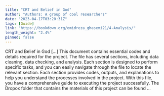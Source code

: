 ```yaml
---
title: "CRT and Belief in God"
author: "Authors: A group of cool researchers"
date: "2023-04-17T03:20:31Z"
tags: [Guide]
link: "https://bookdown.org/omidreza_ghasemi21/4-Analysis/"
length_weight: "2.4%"
pinned: false
---
```


CRT and Belief in God [...] This document contains essential codes and details required for the project. The file has several sections, including data cleaning, data checking, and analysis. Each section is designed to perform specific tasks, and you can easily navigate through the file to locate the relevant section. Each section provides codes, outputs, and explanations to help you understand the processes involved in the project. With this file, you have a comprehensive guide to executing the project successfully. The Dropox folder that contains the materials of this project can be found ...
